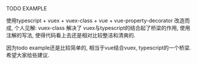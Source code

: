 TODO EXAMPLE

使用typescript + vuex + vuex-class + vue + vue-property-decorator 改造而成,
个人见解: vuex-class 解决了 vuex与typescript的结合起了桥梁的作用, 使用注解的写法, 使得代码看上去还是相对比较整洁和清爽的.

因为todo example还是比较简单的, 相当于vue结合vuex, typescript的一个桥梁.希望大家给些建议.